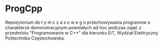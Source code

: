 # ProgCpp

Repozytorium do t y m c z a s o w e g o przechowywania programów o charakterze demonstracyjnym powstałych ad hoc podczas zajęć z przedmiotu "Programowanie w C++" dla kierunku EiT, Wydział Elektryczny Politechnika Częstochowska.